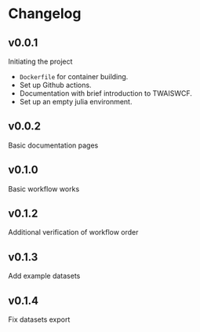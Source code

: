 # Changelog

## v0.0.1

Initiating the project
- `Dockerfile` for container building.
- Set up Github actions.
- Documentation with brief introduction to TWAISWCF.
- Set up an empty julia environment.

## v0.0.2
Basic documentation pages

## v0.1.0
Basic workflow works

## v0.1.2
Additional verification of workflow order

## v0.1.3
Add example datasets

## v0.1.4
Fix datasets export